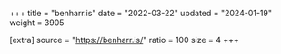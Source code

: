 +++
title = "benharr.is"
date = "2022-03-22"
updated = "2024-01-19"
weight = 3905

[extra]
source = "https://benharr.is/"
ratio = 100
size = 4
+++
